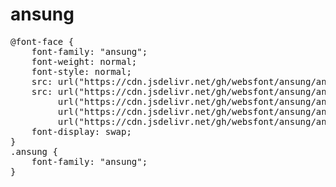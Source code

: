 # ansung

<pre>
@font-face {
    font-family: "ansung";
    font-weight: normal;
    font-style: normal;
    src: url("https://cdn.jsdelivr.net/gh/websfont/ansung/ansung.eot");
    src: url("https://cdn.jsdelivr.net/gh/websfont/ansung/ansung.eot?#iefix") format("embedded-opentype"),
         url("https://cdn.jsdelivr.net/gh/websfont/ansung/ansung.woff2") format("woff2"),
         url("https://cdn.jsdelivr.net/gh/websfont/ansung/ansung.woff") format("woff"),
         url("https://cdn.jsdelivr.net/gh/websfont/ansung/ansung.ttf") format("truetype");
    font-display: swap;
}
.ansung {
    font-family: "ansung";
}
</pre>
